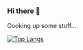 ### Hi there 👋

Cooking up some stuff...

[![Top Langs](https://github-readme-stats.vercel.app/api/top-langs/?username=khicken)](https://github.com/anuraghazra/github-readme-stats)

